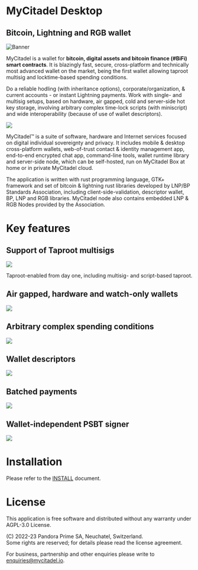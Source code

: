# MyCitadel Desktop

## Bitcoin, Lightning and RGB wallet

![Banner](data/banner.jpg)

MyCitadel is a wallet for **bitcoin, digital assets and bitcoin finance 
(#BiFi) smart contracts**. It is blazingly fast, secure, cross-platform and 
technically most advanced wallet on the market, being the first wallet 
allowing taproot multisig and locktime-based spending conditions.

Do a reliable hodling (with inheritance options), corporate/organization, & 
current accounts - or instant Lightning payments. Work with single- and 
multisig setups, based on hardware, air gapped, cold and server-side hot key 
storage, involving arbitrary complex time-lock scripts (with miniscript) and
wide interoperability (because of use of wallet descriptors). 

![](data/screenshots/linux/history.png)

MyCitadel™ is a suite of software, hardware and Internet services focused on
digital individual sovereignty and privacy. It includes mobile &amp; desktop 
cross-platform wallets, web-of-trust contact &amp; identity management app,
end-to-end encrypted chat app, command-line tools, wallet runtime library and 
server-side node, which can be self-hosted, run on MyCitadel Box at home or in
private MyCitadel cloud.

The application is written with rust programming language, GTK+ framework and 
set of bitcoin &amp; lightning rust libraries developed by LNP/BP Standards 
Association, including client-side-validation, descriptor wallet, BP, LNP and 
RGB libraries. MyCitadel node also contains embedded LNP &amp; RGB Nodes 
provided by the Association.

# Key features

## Support of Taproot multisigs

![](data/screenshots/linux/launcher.png)

Taproot-enabled from day one, including multisig- and script-based taproot.

## Air gapped, hardware and watch-only wallets

![](data/screenshots/linux/signers.png)

## Arbitrary complex spending conditions

![](data/screenshots/linux/conditions.png)

## Wallet descriptors

![](data/screenshots/linux/descriptor.png)

## Batched payments

![](data/screenshots/linux/pay.png)

## Wallet-independent PSBT signer

![](data/screenshots/linux/psbt.png)


# Installation

Please refer to the [INSTALL] document.


# License

This application is free software and distributed without any warranty under 
AGPL-3.0 License.

(C) 2022-23 Pandora Prime SA, Neuchatel, Switzerland.<br>
    Some rights are reserved; for details please read the license agreement.

For business, partnership and other enquiries please write to 
<enquiries@mycitadel.io>.


[INSTALL]: https://github.com/mycitadel/mycitadel-desktop/tree/master/doc/INSTALL.md
